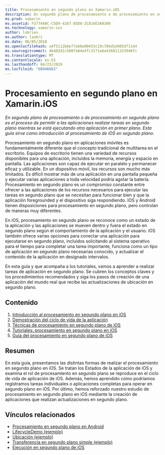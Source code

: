```yaml
---
title: Procesamiento en segundo plano en Xamarin.iOS
description: En segundo plano de procesamiento o de procesamiento en segundo plano es el proceso de permitir a las aplicaciones realizar tareas en segundo plano mientras se está ejecutando otra aplicación en primer plano. Esta guía sirve como introducción al procesamiento de iOS en segundo plano.
ms.prod: xamarin
ms.assetid: F377440C-C5D9-4267-85D8-2C816E3A0300
ms.technology: xamarin-ios
author: lobrien
ms.author: laobri
ms.date: 06/05/2018
ms.openlocfilehash: a4f5112b6e77ab6e00453c19c766d1e905df1144
ms.sourcegitcommit: 4b402d1c508fa84e4fc3171a6e43b811323948fc
ms.translationtype: MT
ms.contentlocale: es-ES
ms.lasthandoff: 04/23/2019
ms.locfileid: "60946662"
---
```

# <a name="backgrounding-in-xamarinios"></a>Procesamiento en segundo plano en Xamarin.iOS

_En segundo plano de procesamiento o de procesamiento en segundo plano es el proceso de permitir a las aplicaciones realizar tareas en segundo plano mientras se está ejecutando otra aplicación en primer plano. Esta guía sirve como introducción al procesamiento de iOS en segundo plano._

Procesamiento en segundo plano en aplicaciones móviles es fundamentalmente diferente que el concepto tradicional de multitarea en el escritorio. Equipos de escritorio tienen una variedad de recursos disponibles para una aplicación, incluidos la memoria, energía y espacio en pantalla. Las aplicaciones son capaz de ejecutar en paralelo y permanecer eficaz y utilizable. En un dispositivo móvil, los recursos son mucho más limitados. Es difícil mostrar más de una aplicación en una pantalla pequeña y ejecutar varias aplicaciones a toda velocidad podría agotar la batería. Procesamiento en segundo plano es un compromiso constante entre ofrecer a las aplicaciones de los recursos necesarios para ejecutar las tareas en segundo plano que se necesitan para funcionar bien y que la aplicación foregrounded y el dispositivo siga respondiendo. IOS y Android tienen disposiciones para procesamiento en segundo plano, pero controlan de maneras muy diferentes.

En iOS, procesamiento en segundo plano se reconoce como un estado de la aplicación y las aplicaciones se mueven dentro y fuera el estado en segundo plano según el comportamiento de la aplicación y el usuario. iOS también ofrece varias opciones para conectar una aplicación para ejecutarse en segundo plano, incluidos solicitando al sistema operativo para el tiempo para completar una tarea importante, funciona como un tipo de aplicación en segundo plano necesarias conocido, y actualizar el contenido de la aplicación en designado intervalos.

En esta guía y que acompaña a los tutoriales, vamos a aprender a realizar tareas de aplicación en segundo plano. Se cubren los conceptos claves y los procedimientos recomendados y siga los pasos de creación de una aplicación del mundo real que recibe las actualizaciones de ubicación en segundo plano.

## <a name="contents"></a>Contenido

1.  [Introducción al procesamiento en segundo plano en iOS](~/ios/app-fundamentals/backgrounding/introduction-to-backgrounding-in-ios.md)
1.  [Demostración del ciclo de vida de la aplicación](~/ios/app-fundamentals/backgrounding/application-lifecycle-demo.md)
1.  [Técnicas de procesamiento en segundo plano de iOS](~/ios/app-fundamentals/backgrounding/ios-backgrounding-techniques/index.md)
1.  [Tutoriales: procesamiento en segundo plano en iOS](~/ios/app-fundamentals/backgrounding/ios-backgrounding-walkthroughs/index.md)
1.  [Guía del procesamiento en segundo plano de iOS](~/ios/app-fundamentals/backgrounding/ios-backgrounding-guidance.md)

## <a name="summary"></a>Resumen

En esta guía, presentamos las distintas formas de realizar el procesamiento en segundo plano en iOS. Se tratan los Estados de la aplicación de iOS y examina el rol de procesamiento en segundo plano se reproduce en el ciclo de vida de aplicación de iOS. Además, hemos aprendido cómo podríamos registramos tareas individuales o aplicaciones completas para operar en segundo plano en iOS. Por último, hemos reforzado nuestro estudio de procesamiento en segundo plano en iOS mediante la creación de aplicaciones que realizan actualizaciones en segundo plano.



## <a name="related-links"></a>Vínculos relacionados

- [Procesamiento en segundo plano en Android](~/android/app-fundamentals/services/index.md)
- [LifecycleDemo (ejemplo)](https://developer.xamarin.com/samples/monotouch/LifecycleDemo/)
- [Ubicación (ejemplo)](https://developer.xamarin.com/samples/monotouch/Location/)
- [Transferencia en segundo plano simple (ejemplo)](https://developer.xamarin.com/samples/monotouch/SimpleBackgroundTransfer/)
- [Ejecución en segundo plano de iOS](https://developer.apple.com/library/ios/documentation/iPhone/Conceptual/iPhoneOSProgrammingGuide/BackgroundExecution/BackgroundExecution.html)
